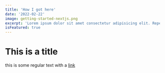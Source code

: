 ```yaml
---
title: 'How I got here'
date: '2022-02-22'
image: getting-started-nextjs.png
excerpt: 'Lorem ipsum dolor sit amet consectetur adipisicing elit. Repellendus, asperiores.'
isFeatured: true
---
```


# This is a title

this is some regular text with a [link](https://google.com)
